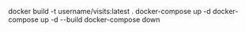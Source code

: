 docker build -t username/visits:latest .
docker-compose up -d
docker-compose up -d --build
docker-compose down
